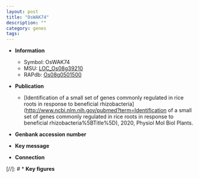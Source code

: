 ```yaml
---
layout: post
title: "OsWAK74"
description: ""
category: genes
tags: 
---
```


* **Information**  
    + Symbol: OsWAK74  
    + MSU: [LOC_Os08g39210](http://rice.uga.edu/cgi-bin/ORF_infopage.cgi?orf=LOC_Os08g39210)  
    + RAPdb: [Os08g0501500](http://rapdb.dna.affrc.go.jp/viewer/gbrowse_details/irgsp1?name=Os08g0501500)  

* **Publication**  
    + [Identification of a small set of genes commonly regulated in rice roots in response to beneficial rhizobacteria](http://www.ncbi.nlm.nih.gov/pubmed?term=Identification of a small set of genes commonly regulated in rice roots in response to beneficial rhizobacteria%5BTitle%5D), 2020, Physiol Mol Biol Plants.

* **Genbank accession number**  

* **Key message**  

* **Connection**  

[//]: # * **Key figures**  


